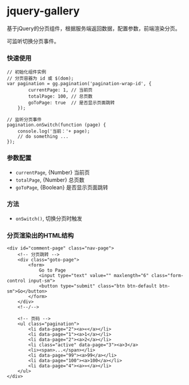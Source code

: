 jquery-gallery
===================

基于jQuery的分页组件，根据服务端返回数据，配置参数，前端渲染分页。

可监听切换分页事件。

### 快速使用

    // 初始化组件实例
    // 分页容器为 id 或 $(dom);
    var pagination = gg.pagination('pagination-wrap-id', {
            currentPage: 1, // 当前页
            totalPage: 100, // 总页数
            goToPage: true  // 是否显示页面跳转
        });

    // 监听分页事件
    pagination.onSwitch(function (page) {
        console.log('当前：'+ page);
        // do something ...
    });

### 参数配置
* `currentPage`, {Number} 当前页
* `totalPage`, {Number} 总页数
* `goToPage`, {Boolean} 是否显示页面跳转

### 方法
* `onSwitch()`, 切换分页时触发

### 分页渲染出的HTML结构

    <div id="comment-page" class="nav-page">
        <!-- 分页跳转 -->
        <div class="goto-page">
            <form>
                Go to Page
                <input type="text" value="" maxlength="6" class="form-control input-sm">
                <button type="submit" class="btn btn-default btn-sm">Go</button>
            </form>
        </div>
        <!--/-->

        <!-- 页码 -->
        <ul class="pagination">
            <li data-page="2"><a>«</a></li>
            <li data-page="1"><a>1</a></li>
            <li data-page="2"><a>2</a></li>
            <li class="active" data-page="3"><a>3</a>
            <li><span>...</span></li>
            <li data-page="99"><a>99</a></li>
            <li data-page="100"><a>100</a></li>
            <li data-page="4"><a>»</a></li>
        </ul>
    </div>